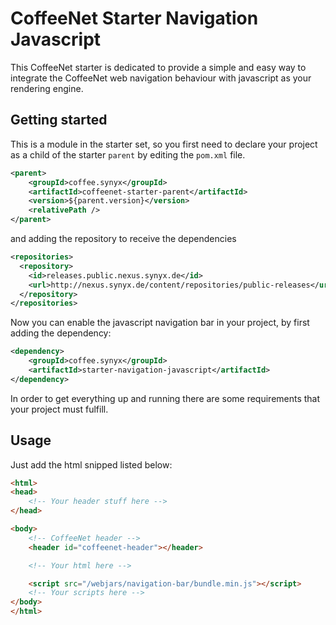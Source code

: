 # CoffeeNet Starter Navigation Javascript

This CoffeeNet starter is dedicated to provide a simple and easy way to
integrate the CoffeeNet web navigation behaviour with javascript as your rendering engine.

## Getting started

This is a module in the starter set, so you first need to declare your project
as a child of the starter `parent` by editing the `pom.xml` file.

```xml
<parent>
    <groupId>coffee.synyx</groupId>
    <artifactId>coffeenet-starter-parent</artifactId>
    <version>${parent.version}</version>
    <relativePath />
</parent>
```

and adding the repository to receive the dependencies

```xml
<repositories>
  <repository>
    <id>releases.public.nexus.synyx.de</id>
    <url>http://nexus.synyx.de/content/repositories/public-releases</url>
  </repository>
</repositories>
```

Now you can enable the javascript navigation bar in your project, by first adding the
dependency:

```xml
<dependency>
    <groupId>coffee.synyx</groupId>
    <artifactId>starter-navigation-javascript</artifactId>
</dependency>
```

In order to get everything up and running there are some requirements that
your project must fulfill.


## Usage

Just add the html snipped listed below:

```html
<html>
<head>
    <!-- Your header stuff here -->
</head>

<body>
    <!-- CoffeeNet header -->
    <header id="coffeenet-header"></header>

    <!-- Your html here -->

    <script src="/webjars/navigation-bar/bundle.min.js"></script>
    <!-- Your scripts here -->
</body>
</html>
```